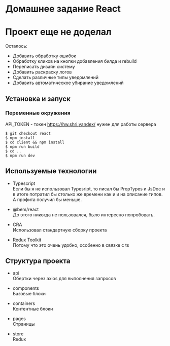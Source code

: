 # Домашнее задание React
# Проект еще не доделал
Осталось: 
- Добавить обработку ошибок
- Обработку кликов на кнопки добавления билда и rebuild
- Переписать дизайн систему
- Добавить раскраску логов
- Сделать различные типы уведомлений
- Добавить автоматическое убирание уведомлений

## Установка и запуск

### Переменные окружения

API_TOKEN - токен https://hw.shri.yandex/ нужен для работы сервера<br>

``` shell
$ git checkout react
$ npm install
$ cd client && npm install
$ npm run build
$ cd ..
$ npm run dev
```

## Используемые технологии 

- Typescript <br>
Если бы я не использовал Typesript, то писал бы PropTypes и JsDoc и в итоге потратил бы столько же времени как и и на описание типов. А профита получил бы меньше.

- @bem/react <br>
До этого никогда не пользовался, было интересно попробовать.

- CRA <br>
Использовал стандартную сборку проекта

- Redux Toolkit <br>
Потому что это очень удобно, особенно в связке с ts

## Структура проекта
 
- api <br>
Обертки через axios для выполнения запросов

- components <br>
Базовые блоки

- containers <br>
Контентные блоки

- pages <br>
Страницы

- store <br>
Redux